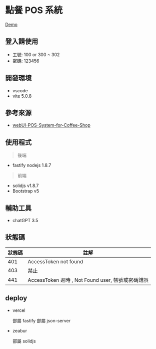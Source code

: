 # 點餐 POS 系統

[Demo](https://pos.zeabur.app)

## 登入請使用

- 工號: 100 or 300 ~ 302
- 密碼: 123456

## 開發環境

- vscode
- vite 5.0.8

## 參考來源

- [webUI-POS-System-for-Coffee-Shop](https://dribbble.com/shots/15629660-Kopinan-POS-System-for-Coffee-Shop)

## 使用程式

>後端

- fastify nodejs 1.8.7
  
>前端

- solidjs v1.8.7
- Bootstrap v5

## 輔助工具

- chatGPT 3.5

## 狀態碼

| 狀態碼 | 註解 |
| -------| ------ |
| 401    |  AccessToken not found  |
| 403    |  禁止  |
| 441    | AccessToken 逾時 , Not Found user, 帳號或密碼錯誤|

## deploy

- vercel

  部屬 fastify
  部屬 json-server

- zeabur

  部屬 solidjs
